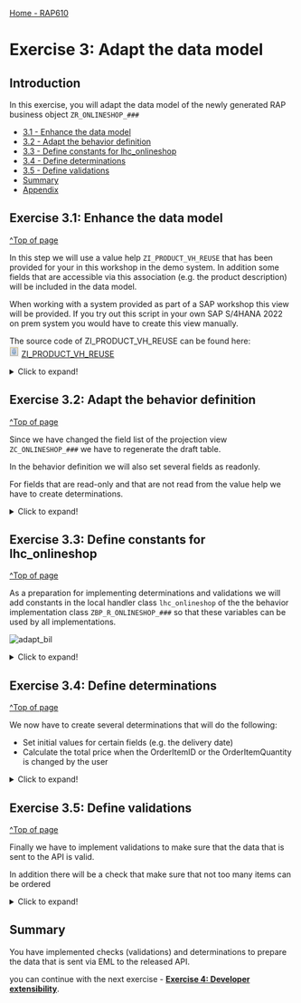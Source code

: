 [Home - RAP610](../../../../#exercises)

# Exercise 3: Adapt the data model

## Introduction

In this exercise, you will adapt the data model of the newly generated RAP business object `ZR_ONLINESHOP_###`


- [3.1 - Enhance the data model](#exercise-31-enhance-the-data-model)
- [3.2 - Adapt the behavior definition](#exercise-32-adapt-the-behavior-definition)
- [3.3 - Define constants for lhc_onlineshop](#exercise-33-define-constants-for-lhc_onlineshop)
- [3.4 - Define determinations](#exercise-34-define-determinations)
- [3.5 - Define validations](#exercise-35-define-validations)
- [Summary](#summary)
- [Appendix](#appendix)



## Exercise 3.1: Enhance the data model
[^Top of page](#)

In this step we will use a value help `ZI_PRODUCT_VH_REUSE` that has been provided for your in this workshop in the demo system. In addition some fields that are accessible via this association (e.g. the product description) will be included in the data model.  

When working with a system provided as part of a SAP workshop this view will be provided. If you try out this script in your own SAP S/4HANA 2022 on prem system you would have to create this view manually.  

The source code of ZI_PRODUCT_VH_REUSE can be found here:   
![document](../../images/doc.png) [ZI_PRODUCT_VH_REUSE](sources/ZI_PRODUCT_VH_REUSE.txt) 

 <details>
  <summary>Click to expand!</summary>

1. Open the cds view **ZR_ONLINESHOP_###** 
   - add an association to the released CDS view for product data to it.
<pre>
association [1..1] to ZI_PRODUCT_VH_REUSE as _Product on $projection.OrderItemID = _Product.Product
</pre>

- add the fields `_Product.ProductGroup`, `_Product.ProductText`, `_Product.BaseUnit` and the association `_Product` to the field list.

<pre>
      ,
      _Product.ProductGroup,
      _Product.ProductText,
      _Product.BaseUnit,
      _Product
</pre>

![enhance_data_model](images/100_adapt_data_model.png)  

2. Open the cds view `ZC_ONLINESHOP_###` 
   
   - add a value help for the field `OrderItemID`.
<pre>
      @Consumption.valueHelpDefinition: [{ entity: { name: 'ZI_PRODUCT_VH_REUSE', element: 'Product' },
                                     useForValidation: true }  ]
      OrderItemID,
</pre>

  - add the fields `ProductGroup`, `ProductText`, `BaseUnit`, `CreatedAt` and the association `_Product` to the field list.
<pre>
       ,
      
      ProductGroup,
      ProductText,
      BaseUnit,
      _Product
</pre>

![enhance_data_model](images/110_adapt_data_model.png) 

> **Note:**   
> When a starter project has been generated the field `CreatedAt` has already been added to the projection view.  
> You will thus get the following error message: *The name CreatedAt is not unique*   
> In this case simply delete or comment out the duplicate `CreatedAt` entry.
>    
> ![enhance_data_model](images/105_adapt_data_model.png) 

 
 
3. Replace the complete source code of the Metadata Extension File **ZC_ONLINESHOP_###**.   

   We have prepared a meta data extension file that nicely groups your fields.  
 
4. Replace the placeholder `###` with your group number and save and activate your changes.    
 
<pre>
@Metadata.layer: #CUSTOMER
@UI: {
    headerInfo: { typeName: 'Order',
                  typeNamePlural: 'Orders',
                  title: { value: 'OrderID', type: #STANDARD }
//                  ,
//                  imageUrl: 'Attachment'
                 ,description: { value: 'ProductText', label: 'Order', type: #STANDARD  }
                },
    presentationVariant: [ { sortOrder: [{ by: 'OrderID', direction: #DESC }], visualizations: [{type: #AS_LINEITEM}] } ] }
annotate view ZC_ONLINESHOP_### with
{
  @UI.facet: [
     //Facet for Order general information
     { label    : 'General Information',
       id       : 'GeneralInfoFacet',
       purpose  : #STANDARD,
       type     : #COLLECTION,
       position : 10  }
   //Facet for Product information
   ,{ label   : 'Product',
       id       : 'ProductFacet',
       purpose  : #STANDARD,
       type     : #COLLECTION,
       position : 20  }
   //Facet for Product Quantity and Delivery Date
   ,{ label   : 'Quantity and Delivery Date',
       id       : 'QuantityDateFacet',
       purpose  : #STANDARD,
       type     : #COLLECTION,
       position : 30   }
   //Facet for PR information
   ,{ label   : 'Purchase Requisition',
      id       : 'PurchReqFacet',
      purpose  : #STANDARD,
      type     : #COLLECTION,
      position : 40   }

     // #FIELDGROUP_REFERENCE - define the fieldgroups
     ,{  //label    : 'Order Info',
         id       : 'OrderInfo',
         purpose  : #STANDARD,
         parentId : 'GeneralInfoFacet',
         type     : #FIELDGROUP_REFERENCE,
         targetQualifier: 'OrderInfo',
         position : 10   }
     ,{ //label   : 'Product',
         id       : 'Product',
         purpose  : #STANDARD,
         parentId : 'ProductFacet',
         type     : #FIELDGROUP_REFERENCE,
         targetQualifier: 'Product',
         position : 20   }
     ,{ // label   : 'Quantity and Date',
         id       : 'QuantityDate',
         purpose  : #STANDARD,
         parentId : 'QuantityDateFacet',
         type     : #FIELDGROUP_REFERENCE,
         targetQualifier:  'QuantityDate',
         position : 30  }
     ,{ //label    : 'Purchase Requisition',
        id       : 'PurchReq',
        purpose  : #STANDARD,
        parentId : 'PurchReqFacet',
        type     : #FIELDGROUP_REFERENCE,
        targetQualifier : 'PurchReq',
        position : 40   }
   ]

  @UI.hidden: true
  OrderUUID;

  @UI.lineItem:   [{ position: 10, label: 'Order ID', importance: #HIGH }]
  @UI.selectionField: [{ position: 10 }]
  @UI.fieldGroup: [{ qualifier: 'OrderInfo', position: 10, label: 'Order ID' }]  //OrderInfo
  OrderID;

  @EndUserText.label: 'Product'
  @UI.lineItem:   [{ position: 20, label: 'Product', importance: #HIGH }]
  @UI.selectionField: [{ position: 20 }]
  @UI.fieldGroup: [{ qualifier: 'Product', position: 40, label: 'Product' }]  //Product
  OrderItemID;

  @UI.lineItem:   [{ position: 21, label: 'Product description', importance: #HIGH }]
  @UI.fieldGroup: [{ qualifier: 'Product', position: 55, label: 'Product description' }]  //Product
  ProductText;

  @UI.identification: [{ position: 50, label: 'Quantity' } ]
  @UI.fieldGroup: [{ qualifier: 'QuantityDate', position: 50, label: 'Quantity' }]  //QuantityDate
  OrderItemQuantity;

  @UI.fieldGroup: [{ qualifier: 'Product', position: 70, label: 'Valuation price per unit' }] //Product
  OrderItemPrice;

  @UI.fieldGroup: [{ qualifier: 'OrderInfo', position: 20, label: 'Total value' }] //OrderInfo
  TotalPrice;

  @UI.fieldGroup: [{ qualifier: 'QuantityDate', position: 52, label: 'Delivery date' }] //QuantityDate
  DeliveryDate;

  @UI.lineItem: [{ position: 85, label: 'Order status', criticality: 'OverallStatusIndicator', importance: #HIGH }]
  @UI.fieldGroup: [{ qualifier: 'OrderInfo', position: 30, criticality: 'OverallStatusIndicator', label: 'Order status' }]  //OrderInfo
  OverallStatus;
  
  @UI.hidden: true
  OverallStatusIndicator;

  @UI.lineItem:       [{ position: 84, label: 'Purchase requisition nbr.', importance: #HIGH },
                       { type: #FOR_ACTION, dataAction: 'createPurchaseRequisition', label: 'Create purchase requisition' } ] //Submit Order | Create purchase requisition|

  @UI.identification: [
                       { type: #FOR_ACTION, dataAction: 'createPurchaseRequisition',
                         label: 'Create purchase requisition' }]  //Submit Order | Create purchase requisition|
  @UI.fieldGroup: [{ qualifier: 'PurchReq', position: 22, criticality: 'OverallStatusIndicator', label: 'Purchase requisition number' }]  //PurchReq
  PurchaseRequisition;

  @UI.fieldGroup: [{ qualifier: 'PurchReq',position: 31, label: 'Purchase reqn creation date' }] //PurchReq
  PurchRqnCreationDate;

  @UI.multiLineText: true
  @UI.fieldGroup: [{ qualifier: 'OrderInfo', position: 60, label: 'Notes' }]  //OrderInfo
  Notes;

  @UI.fieldGroup: [{ qualifier: 'OrderInfo', position: 70, label: 'Order creation date' }] //OrderInfo
  CreatedAt;

  @UI.hidden: true
  LocalLastChangedAt;
}
</pre>
 
</details>

## Exercise 3.2: Adapt the behavior definition
[^Top of page](#)

Since we have changed the field list of the projection view `ZC_ONLINESHOP_###` we have to regenerate the draft table.

In the behavior definition we will also set several fields as readonly.

For fields that are read-only and that are not read from the value help we have to create determinations. 

 <details>
  <summary>Click to expand!</summary>
  
  1. Open the behavior definition `ZR_ONLINESHOP_###`.  

     - Select the draft table name and press **Ctrl + 1** to show the quick fix.
     - Select the quick fix that offers you to regenerate the draft table 

     ![adapt_bdef](images/200_adapt_bdef.png)  

     - Change the data elements of the fields `productgroup` and `producttext` to build in types `abap.char(9)` and `abap.char(40)`.   
       <pre>
         productgroup         : abap.char(9);
         producttext          : abap.char(40);
       </pre>
     - Activate the regenerated draft table.

     ![adapt_bdef](images/210_adapt_bdef.png)  

     > Hint:
     > If you try to activate the draft table without changing the data element definition you will get the following error messages:
     > *The use of Data Element PRODUCTDESCRIPTION is not permitted.*  
     > *The use of Data Element PRODUCTGROUP is not permitted.*

     - Add the following list of fields to mark them as read-only.  
       <pre>
       field ( readonly )
       OrderID,
       OverallStatus, TotalPrice, Currency, //order
       OrderItemPrice, ProductGroup, ProductText, BaseUnit, //product;
       PurchaseRequisition, PurchRqnCreationDate; //purchase rqn
       </pre>
       
       ![adapt_bdef](images/220_adapt_bdef.png)  

       > **Note:**   
       > When a starter project has already been generated you might get the error message:  
       > *"readonly" is specified more than once for "OrderID".*  
       > In this case simply comment out the duplicate entry `OrderID,`   
       >     
       > ![adapt_bdef](images/225_adapt_bdef.png)
 
      

     - Check the UI using the Fiori Elements preview.   

       ![adapt_bdef](images/230_adapt_bdef.png)  


 </details>  

## Exercise 3.3: Define constants for lhc_onlineshop
[^Top of page](#)

As a preparation for implementing determinations and validations we will add constants in the local handler class `lhc_onlineshop` of the the behavior implementation class `ZBP_R_ONLINESHOP_###` so that these variables can be used by all implementations.  

![adapt_bil](images/adapt_behavior_implementation_class.gif)   

<details>
  <summary>Click to expand!</summary>
  
  0. Navigate to the behavior implementation class `ZBP_R_ONLINESHOP_###` in the *Project Explorer* and then click on the tab *Local Types*.   
  
  1. Start the implementation by adding the following constants in the private section of your local handler class `lhc_onlineshop`.   

  <pre>
  
CLASS lcl_OnlineShop DEFINITION INHERITING FROM cl_abap_behavior_handler.
  PRIVATE SECTION.

    CONSTANTS:
      BEGIN OF is_draft,
        false TYPE abp_behv_flag VALUE '00', " active (not draft)
        true  TYPE abp_behv_flag VALUE '01', " draft
      END OF is_draft.
    CONSTANTS:
      BEGIN OF c_overall_status,
        new            TYPE string VALUE 'New / Composing',
        new_code       TYPE int1   VALUE 2, "'New / Composing'
        submitted      TYPE string VALUE 'Submitted / Approved',
        submitted_code TYPE int1   VALUE 3, "'Submitted / Approved'
      END OF c_overall_status.
      
   </pre>

 
</details>

## Exercise 3.4: Define determinations
[^Top of page](#)

  We now have to create several determinations that will do the following: 
  - Set initial values for certain fields (e.g. the delivery date)  
  - Calculate the total price when the OrderItemID or the OrderItemQuantity is changed by the user  

 <details>
  <summary>Click to expand!</summary>
 
  1. Add the following determinations to your behavior definition.

  <pre>
  determination setInitialOrderValues on modify { create; }
  determination updateProductDetails on modify { field OrderItemID; }
  determination calculateTotalPrice on modify { create; field OrderItemID; field OrderItemQuantity; }
  </pre>

  
  ![define_determinations](images/300_define_determinations.png)  


  2. Use the quick fix **Ctrl+1** to generate the appropriate methods in the behavior definition class.

  ![define_determinations](images/310_define_determinations.png)  

  - Add the following code snippet to implement the determination `calculateTotalPrice`. The code updates the field `TotalPrice` when the field `OrderItemID` and thus the `OrderItemPrice` has changed or if the field `OrderItemQuantity` has changed. 

  
   <pre>
   
    METHOD calculateTotalPrice.
    DATA total_price TYPE ZR_OnlineShop_###-TotalPrice.

    " read transfered instances
    READ ENTITIES OF ZR_OnlineShop_### IN LOCAL MODE
      ENTITY OnlineShop
        FIELDS ( OrderID TotalPrice )
        WITH CORRESPONDING #( keys )
      RESULT DATA(OnlineShops).

    LOOP AT OnlineShops ASSIGNING FIELD-SYMBOL(&lt;OnlineShop&gt;).
      " calculate total value
      &lt;OnlineShop&gt;-TotalPrice = &lt;OnlineShop&gt;-OrderItemPrice * &lt;OnlineShop&gt;-OrderItemQuantity.
    ENDLOOP.

    "update instances
    MODIFY ENTITIES OF ZR_OnlineShop_### IN LOCAL MODE
      ENTITY OnlineShop
        UPDATE FIELDS ( TotalPrice )
        WITH VALUE #( FOR OnlineShop IN OnlineShops (
                           %tky       = OnlineShop-%tky
                           TotalPrice = OnlineShop-TotalPrice
                        ) ).
    ENDMETHOD.
 
  </pre>

 
  - Add the following code snippet to implement the determination `setInitialOrderValues`. The code selects the next weekday in two weeks as a delivery day, it sets the initial status and it calculates a semantic key for the field `OrderID`

 <pre>
     METHOD setInitialOrderValues.
      DATA delivery_date TYPE I_PurchaseReqnItemTP-DeliveryDate.

"read transfered instances via EML
READ ENTITIES OF ZR_OnlineShop_### IN LOCAL MODE
  ENTITY OnlineShop
    FIELDS ( OrderID OverallStatus DeliveryDate )
    WITH CORRESPONDING #( keys )
  RESULT DATA(OnlineShops).

"delete entries with assigned order ID
DELETE OnlineShops WHERE OrderID IS NOT INITIAL.
CHECK OnlineShops IS NOT INITIAL.

" ** ABAP logic to determine order IDs and delivery date**

" get max order ID from the relevant active and draft table entries
SELECT MAX( order_id ) FROM zaonlineshop_### INTO @DATA(max_order_id). "active table
SELECT SINGLE FROM zdonlineshop_### FIELDS MAX( orderid ) INTO @DATA(max_orderid_draft). "draft table
IF max_orderid_draft > max_order_id.
  max_order_id = max_orderid_draft.
ENDIF.

"set delivery date proposal
cl_scal_api=>date_compute_day(
    EXPORTING
      iv_date           = cl_abap_context_info=>get_system_date(  )
    IMPORTING
      ev_weekday_number = DATA(weekday_number)
      ev_weekday_name = DATA(weekday_name)
     ).
CASE weekday_number.
  WHEN 6.
    delivery_date = cl_abap_context_info=>get_system_date(  ) + 16.
  WHEN 7.
    delivery_date = cl_abap_context_info=>get_system_date(  ) + 15.
  WHEN OTHERS.
    delivery_date = cl_abap_context_info=>get_system_date(  ) + 14.
ENDCASE.


"set initial values of new instances via EML
MODIFY ENTITIES OF ZR_OnlineShop_### IN LOCAL MODE
  ENTITY OnlineShop
    UPDATE FIELDS ( OrderID OverallStatus DeliveryDate OrderItemPrice )
    WITH VALUE #( FOR OnlineShop IN OnlineShops INDEX INTO i (
                       %tky           = OnlineShop-%tky
                       OrderID        = max_order_id + i
                       OverallStatus  = c_overall_status-new  "'New / Composing'
                       DeliveryDate   = delivery_date
                    ) ).
    ENDMETHOD.
    
</pre>

  - Add the following code snippet to implement the determination `updateProductDetails`. The code selects data from the value help `zi_product_vh_reuse`.

 <pre>
 
  METHOD updateProductDetails.
    "read transfered instances
    READ ENTITIES OF ZR_OnlineShop_### IN LOCAL MODE
      ENTITY OnlineShop
        FIELDS ( OrderItemID )
        WITH CORRESPONDING #( keys )
      RESULT DATA(OnlineShops).

    "read and set product details
    LOOP AT OnlineShops ASSIGNING FIELD-SYMBOL(&lt;OnlineShop&gt;).
      "read and set relevant product information
      SELECT SINGLE * FROM zi_product_vh_reuse WHERE product = @&lt;OnlineShop&gt;-OrderItemID INTO @DATA(product).
      &lt;OnlineShop&gt;-OrderItemPrice = product-price.
      &lt;OnlineShop&gt;-Currency       = product-Currency.
    ENDLOOP.

    "update instances
    MODIFY ENTITIES OF ZR_OnlineShop_### IN LOCAL MODE
      ENTITY OnlineShop
        UPDATE FIELDS ( OrderItemPrice Currency )
        WITH VALUE #( FOR OnlineShop IN OnlineShops INDEX INTO i (
                           %tky           = OnlineShop-%tky
                           OrderItemPrice = OnlineShop-OrderItemPrice
                           Currency       = OnlineShop-Currency
                        ) ).
  ENDMETHOD.
    
    
</pre>

  - Open the service binding `ZUI_ONLINESHOP_O4_###` to test your implementation by using the ADT Fiori preview.
 </details> 

## Exercise 3.5: Define validations
[^Top of page](#)

Finally we have to implement validations to make sure that the data that is sent to the API is valid.  

In addition there will be a check that make sure that not too many items can be ordered

 <details>
  <summary>Click to expand!</summary>

  1. Add the following code snippet into your behavior definition, so that the following three validations will be added:  

  <pre>
    validation checkOrderedItem     on save { create; field OrderItemID; }
    validation checkOrderedQuantity on save { create; field OrderItemQuantity; }
    validation checkDeliveryDate    on save { create; field DeliveryDate; }
  </pre>

  2. Use the quick fix **Ctrl+1** to generate the appropriate methods in the behavior definition class.

  ![define_validations](images/400_define_validations.png)  


  2. Validation checkOrderedItem

  <pre>
  
    METHOD checkOrderedItem.
    "read relevant order instance data
    READ ENTITIES OF ZR_OnlineShop_### IN LOCAL MODE
    ENTITY OnlineShop
     FIELDS ( OrderID OrderItemID )
     WITH CORRESPONDING #( keys )
    RESULT DATA(OnlineShops).

    DATA products TYPE SORTED TABLE OF zi_product_vh_reuse WITH UNIQUE KEY Product.

    "optimization of DB select: extract distinct non-initial product IDs
    products = CORRESPONDING #( OnlineShops DISCARDING DUPLICATES MAPPING Product = OrderItemID EXCEPT * ).
    DELETE products WHERE Product IS INITIAL.

    IF products IS NOT INITIAL.
      "check if product ID exists
      SELECT FROM zi_product_vh_reuse FIELDS product
                                FOR ALL ENTRIES IN @OnlineShops
                                WHERE product = @OnlineShops-OrderItemID
        INTO TABLE @DATA(valid_ordereditem).
    ENDIF.

    "raise msg for non existing and initial order id
    LOOP AT OnlineShops INTO DATA(OnlineShop).
      APPEND VALUE #(  %tky                 = OnlineShop-%tky
                       %state_area          = 'VALIDATE_PRODUCTID'
                     ) TO reported-onlineshop.

      IF OnlineShop-OrderItemID IS  INITIAL.
        APPEND VALUE #( %tky         = OnlineShop-%tky ) TO failed-onlineshop.
        APPEND VALUE #( %tky         = OnlineShop-%tky
                        %state_area  = 'VALIDATE_PRODUCTID'
                         %msg         = new_message_with_text(
                                             severity     = if_abap_behv_message=>severity-error
                                             text         = |Select the product to be ordered|  )
                        %element-orderitemid = if_abap_behv=>mk-on
                      ) TO reported-onlineshop.

      ELSEIF OnlineShop-OrderItemID IS NOT INITIAL AND NOT line_exists( valid_ordereditem[ product = OnlineShop-OrderItemID ] ).
        APPEND VALUE #(  %tky = OnlineShop-%tky ) TO failed-onlineshop.

        APPEND VALUE #(  %tky                 = OnlineShop-%tky
                         %state_area          = 'VALIDATE_PRODUCTID'
                         %msg         = new_message_with_text(
                                             severity     = if_abap_behv_message=>severity-error
                                             text         = |Product unknown|  )
                         %element-orderitemid = if_abap_behv=>mk-on
                      ) TO reported-onlineshop.
      ENDIF.
    ENDLOOP.
    ENDMETHOD.
   
</pre>

3. validation checkDeliveryDate     

  <pre>
   METHOD checkdeliverydate.

    READ ENTITIES OF zr_onlineshop_### IN LOCAL MODE
      ENTITY OnlineShop
        FIELDS ( DeliveryDate )
        WITH CORRESPONDING #( keys )
      RESULT DATA(OnlineOrders).

    DATA(today_date) = cl_abap_context_info=>get_system_date(  ).

    LOOP AT OnlineOrders INTO DATA(online_order).

      cl_scal_api=>date_compute_day(
           EXPORTING
             iv_date           = online_order-DeliveryDate
           IMPORTING
             ev_weekday_number = DATA(weekday_number)
             ev_weekday_name = DATA(weekday_name)
             ).

      "raise msg if no delivery date is selected
      IF online_order-DeliveryDate IS INITIAL OR online_order-DeliveryDate = ' '.
        APPEND VALUE #( %tky = online_order-%tky ) TO failed-onlineshop.
        APPEND VALUE #( %tky         = online_order-%tky
                        %state_area  = 'VALIDATE_DELIVERYDATE'
                        %msg         = new_message_with_text(
                                            severity = if_abap_behv_message=>severity-error
                                            text     = 'Select a delivery date' )
                        %element-deliverydate  = if_abap_behv=>mk-on
                      ) TO reported-onlineshop.

        "raise msg if selected delivery date is less than 14 days from today
      ELSEIF  ( ( online_order-DeliveryDate ) - today_date ) < 14.
        APPEND VALUE #(  %tky = online_order-%tky ) TO failed-onlineshop.
        APPEND VALUE #(  %tky         = online_order-%tky
                         %state_area  = 'VALIDATE_DELIVERYDATE'
                         %msg         = new_message_with_text(
                                             severity     = if_abap_behv_message=>severity-error
                                             text         = |Delivery date must be at least 14 days from today.|  )
                         %element-deliverydate  = if_abap_behv=>mk-on
                      ) TO reported-onlineshop.
      ELSEIF weekday_number = 5 OR weekday_number = 6.
        APPEND VALUE #(  %tky = online_order-%tky ) TO failed-onlineshop.
        APPEND VALUE #(  %tky          = online_order-%tky
                         %state_area  = 'VALIDATE_DELIVERYDATE'
                         %msg          = new_message_with_text(
                         severity = if_abap_behv_message=>severity-error
                         text     = | No delivery on a weekend ({ weekday_name })|  )
                         %element-deliverydate  = if_abap_behv=>mk-on
                      ) TO reported-onlineshop.

      ENDIF.

    ENDLOOP.
  ENDMETHOD.

  </pre>

4. validation checkOrderedQuantity
  
  <pre>
    METHOD checkOrderedQuantity.
    "read relevant order instance data
    READ ENTITIES OF ZR_OnlineShop_### IN LOCAL MODE
    ENTITY OnlineShop
     FIELDS ( OrderID OrderItemID OrderItemQuantity )
     WITH CORRESPONDING #( keys )
    RESULT DATA(OnlineShops).

    "raise msg if 0 > qty <= 10
    LOOP AT OnlineShops INTO DATA(OnlineShop).
      APPEND VALUE #(  %tky           = OnlineShop-%tky
                       %state_area    = 'VALIDATE_QUANTITY'
                     ) TO reported-onlineshop.

      IF OnlineShop-OrderItemQuantity IS INITIAL OR OnlineShop-OrderItemQuantity = ' '
         OR OnlineShop-OrderItemQuantity <= 0.
        APPEND VALUE #( %tky = OnlineShop-%tky ) TO failed-onlineshop.
        APPEND VALUE #( %tky          = OnlineShop-%tky
                        %state_area   = 'VALIDATE_QUANTITY'
                         %msg         = new_message_with_text(
                                             severity     = if_abap_behv_message=>severity-error
                                             text         = |Enter a valid quantity (up to 10)|  )
                        %element-orderitemquantity = if_abap_behv=>mk-on
                      ) TO reported-onlineshop.

      ELSEIF OnlineShop-OrderItemQuantity > 10.
        APPEND VALUE #(  %tky = OnlineShop-%tky ) TO failed-onlineshop.
        APPEND VALUE #(  %tky          = OnlineShop-%tky
                         %state_area   = 'VALIDATE_QUANTITY'
                         %msg         = new_message_with_text(
                                             severity     = if_abap_behv_message=>severity-error
                                             text         = |More than 10 items cannot be ordered|  )
                         %element-orderitemquantity  = if_abap_behv=>mk-on
                      ) TO reported-onlineshop.
      ENDIF.
    ENDLOOP.
  ENDMETHOD.
  </pre>

 </details> 

 ## Summary  
 
 You have implemented checks (validations) and determinations to prepare the data that is sent via EML to the released API.   
 
 you can continue with the next exercise - **[Exercise 4: Developer extensibility](../ex4/README.md)**.

